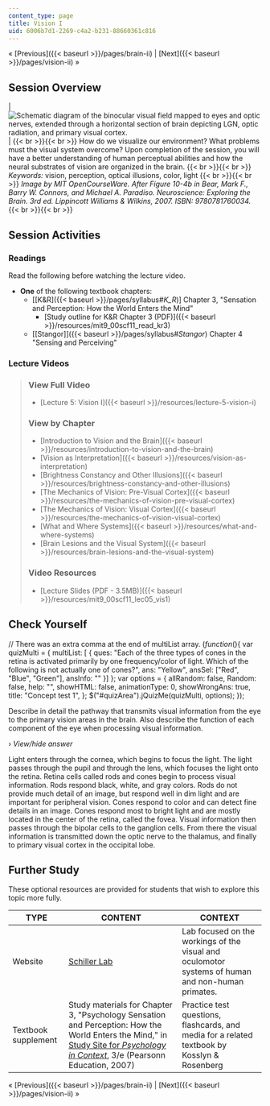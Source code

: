 ```yaml
---
content_type: page
title: Vision I
uid: 6006b7d1-2269-c4a2-b231-88660361c816
---
```


« [Previous]({{< baseurl >}}/pages/brain-ii) | [Next]({{< baseurl >}}/pages/vision-ii) »

Session Overview
----------------

| ![Schematic diagram of the binocular visual field mapped to eyes and optic nerves, extended through a horizontal section of brain depicting LGN, optic radiation, and primary visual cortex.](BASEURL_PLACEHOLDER/resources/lec05_chp) |  {{< br >}}{{< br >}} How do we visualize our environment? What problems must the visual system overcome? Upon completion of the session, you will have a better understanding of human perceptual abilities and how the neural substrates of vision are organized in the brain. {{< br >}}{{< br >}} _Keywords:_ vision, perception, optical illusions, color, light {{< br >}}{{< br >}} _Image by MIT OpenCourseWare. After Figure 10-4b in Bear, Mark F., Barry W. Connors, and Michael A. Paradiso. _Neuroscience: Exploring the Brain_. 3rd ed. Lippincott Williams & Wilkins, 2007. ISBN: 9780781760034._ {{< br >}}{{< br >}}  

Session Activities
------------------

### Readings

Read the following before watching the lecture video.

*   **One** of the following textbook chapters:
    *   \[[K&R]({{< baseurl >}}/pages/syllabus#_K_R_)\] Chapter 3, "Sensation and Perception: How the World Enters the Mind"
        *   [Study outline for K&R Chapter 3 (PDF)]({{< baseurl >}}/resources/mit9_00scf11_read_kr3)
    *   [\[Stangor\]]({{< baseurl >}}/pages/syllabus#_Stangor_) Chapter 4 "Sensing and Perceiving"

### Lecture Videos

> ### View Full Video
> 
> *   [Lecture 5: Vision I]({{< baseurl >}}/resources/lecture-5-vision-i)
> 
> ### View by Chapter
> 
> *   [Introduction to Vision and the Brain]({{< baseurl >}}/resources/introduction-to-vision-and-the-brain)
> *   [Vision as Interpretation]({{< baseurl >}}/resources/vision-as-interpretation)
> *   [Brightness Constancy and Other Illusions]({{< baseurl >}}/resources/brightness-constancy-and-other-illusions)
> *   [The Mechanics of Vision: Pre-Visual Cortex]({{< baseurl >}}/resources/the-mechanics-of-vision-pre-visual-cortex)
> *   [The Mechanics of Vision: Visual Cortex]({{< baseurl >}}/resources/the-mechanics-of-vision-visual-cortex)
> *   [What and Where Systems]({{< baseurl >}}/resources/what-and-where-systems)
> *   [Brain Lesions and the Visual System]({{< baseurl >}}/resources/brain-lesions-and-the-visual-system)
> 
> ### Video Resources
> 
> *   [Lecture Slides (PDF - 3.5MB)]({{< baseurl >}}/resources/mit9_00scf11_lec05_vis1)

Check Yourself
--------------

// There was an extra comma at the end of multiList array. $( function($){ var quizMulti = { multiList: \[ { ques: "Each of the three types of cones in the retina is activated primarily by one frequency/color of light. Which of the following is not actually one of cones?", ans: "Yellow", ansSel: \["Red", "Blue", "Green"\], ansInfo: "" }\] }; var options = { allRandom: false, Random: false, help: "", showHTML: false, animationType: 0, showWrongAns: true, title: "Concept test 1", }; $("#quizArea").jQuizMe(quizMulti, options); });

Describe in detail the pathway that transmits visual information from the eye to the primary vision areas in the brain. Also describe the function of each component of the eye when processing visual information.

› _View/hide answer_

Light enters through the cornea, which begins to focus the light. The light passes through the pupil and through the lens, which focuses the light onto the retina. Retina cells called rods and cones begin to process visual information. Rods respond black, white, and gray colors. Rods do not provide much detail of an image, but respond well in dim light and are important for peripheral vision. Cones respond to color and can detect fine details in an image. Cones respond most to bright light and are mostly located in the center of the retina, called the fovea. Visual information then passes through the bipolar cells to the ganglion cells. From there the visual information is transmitted down the optic nerve to the thalamus, and finally to primary visual cortex in the occipital lobe.

Further Study
-------------

These optional resources are provided for students that wish to explore this topic more fully.

| TYPE | CONTENT | CONTEXT |
| --- | --- | --- |
| Website | [Schiller Lab](http://web.mit.edu/bcs/schillerlab/) | Lab focused on the workings of the visual and oculomotor systems of human and non-human primates. |
| Textbook supplement | Study materials for Chapter 3, "Psychology Sensation and Perception: How the World Enters the Mind," in [Study Site for _Psychology in Context_](http://www.pearsonhighered.com/educator/product/Fundamentals-of-Psychology-in-Context/9780205507573.page), 3/e (Pearsonn Education, 2007) | Practice test questions, flashcards, and media for a related textbook by Kosslyn & Rosenberg 

« [Previous]({{< baseurl >}}/pages/brain-ii) | [Next]({{< baseurl >}}/pages/vision-ii) »